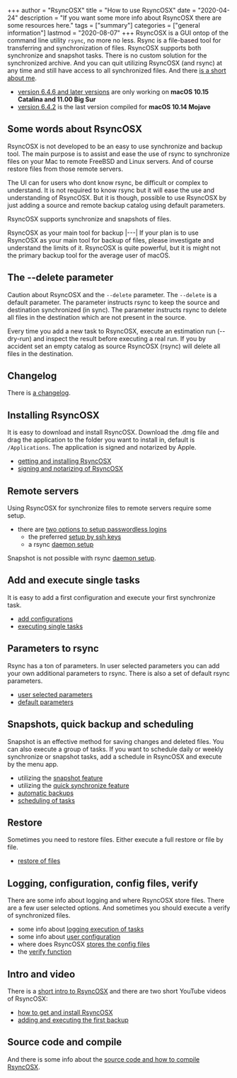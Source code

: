 +++
author = "RsyncOSX"
title = "How to use RsyncOSX"
date = "2020-04-24"
description = "If you want some more info about RsyncOSX there are some resources here."
tags = ["summary"]
categories = ["general information"]
lastmod = "2020-08-07"
+++
RsyncOSX is a GUI ontop of the command line utility `rsync`, no more no less. Rsync is a file-based tool for transferring and synchronization of files. RsyncOSX supports both synchronize and snapshot tasks. There is no custom solution for the synchronized archive. And you can quit utilizing RsyncOSX (and rsync) at any time and still have access to all synchronized files. And there [is a short about me](/about).
- [version 6.4.6 and later versions](https://github.com/rsyncOSX/RsyncOSX/releases) are only working on **macOS 10.15 Catalina and 11.00 Big Sur**
- [version 6.4.2](https://github.com/rsyncOSX/RsyncOSX/releases/tag/v6.4.2) is the last version compiled for **macOS 10.14 Mojave**

## Some words about RsyncOSX

RsyncOSX is not developed to be an easy to use synchronize and backup tool. The main purpose is to assist and ease the use of rsync to synchronize files on your Mac to remote FreeBSD and Linux servers. And of course restore files from those remote servers.

The UI can for users who dont know rsync, be difficult or complex to understand. It is not required to know rsync but it will ease the use and understanding of RsyncOSX. But it is though, possible to use RsyncOSX by just adding a source and remote backup catalog using default parameters.

RsyncOSX supports synchronize and snapshots of files.

RsyncOSX as your main tool for backup
|---|
If your plan is to use RsyncOSX as your main tool for backup of files, please investigate and understand the limits of it. RsyncOSX is quite powerful, but it is might not the primary backup tool for the average user of macOS.

## The --delete parameter

Caution about RsyncOSX and the `--delete` parameter. The `--delete` is a default parameter. The parameter instructs rsync to keep the source and destination synchronized (in sync). The parameter instructs rsync to delete all files in the destination which are not present in the source.

Every time you add a new task to RsyncOSX, execute an estimation run (--dry-run) and inspect the result before executing a real run. If you by accident set an empty catalog as source RsyncOSX (rsync) will delete all files in the destination.

## Changelog

There is [a changelog](/post/changelog/).

## Installing RsyncOSX

It is easy to download and install RsyncOSX. Download the .dmg file and drag the application to the folder you want to install in, default is `/Applications`. The application is signed and notarized by Apple.

 - [getting and installing RsyncOSX](/post/rsyncosx/)
 - [signing and notarizing of RsyncOSX](/post/notarized/)

## Remote servers

Using RsyncOSX for synchronize files to remote servers require some setup.

- there are [two options to setup passwordless logins](/post/remotelogins/)
  - the preferred [setup by ssh keys](/post/ssh/)
  - a rsync [daemon setup](/post/rsyncdaemon/)

Snapshot is not possible with rsync [daemon setup](/post/rsyncdaemon/).

## Add and execute single tasks

It is easy to add a first configuration and execute your first synchronize task.

- [add configurations](/post/addconfigurations/)
- [executing single tasks](/post/singletask/)

## Parameters to rsync

Rsync has a ton of parameters. In user selected parameters you can add your own additional parameters to rsync. There is also a set of default rsync parameters.

- [user selected parameters](/post/userparameters/)
- [default parameters](/post/rsyncparameters)

## Snapshots, quick backup and scheduling

Snapshot is an effective method for saving changes and deleted files. You can also execute a group of tasks. If you want to schedule daily or weekly synchronize or snapshot tasks, add a schedule in RsyncOSX and execute by the menu app.

- utilizing the [snapshot feature](/post/snapshots/)
- utilizing the [quick synchronize feature](/post/quickbackup/)
- [automatic backups](/post/automatic/)
- [scheduling of tasks](/post/scheduletasks/)

## Restore

Sometimes you need to restore files. Either execute a full restore or file by file.

- [restore of files](/post/restore/)

## Logging, configuration, config files, verify

There are some info about logging and where RsyncOSX store files. There are a few user selected options. And sometimes you should execute a verify of synchronized files.

- some info about [logging execution of tasks](/post/logging/)
- some info about [user configuration](/post/userconfiguration/)
- where does RsyncOSX [stores the config files](/post/configfiles/)
- the [verify function](/post/verify/)

## Intro and video

There is a [short intro to RsyncOSX](/post/intro/) and there are two short YouTube videos of RsyncOSX:

- [how to get and install RsyncOSX](https://youtu.be/d-srHjL2F-0)
- [adding and executing the first backup](https://youtu.be/vS5_rXdTtZ8)
## Source code and compile

And there is some info about the [source code and how to compile RsyncOSX](/post/source).
